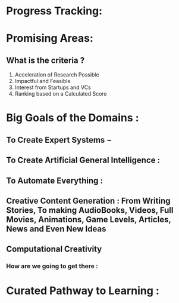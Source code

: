 # Progress Tracking:

# Promising Areas:

## What is the criteria ?

1. Acceleration of Research Possible
2. Impactful and Feasible
3. Interest from Startups and VCs
4. Ranking based on a Calculated Score

# Big Goals of the Domains :

## To Create Expert Systems −

## To Create Artificial General Intelligence :

## To Automate Everything :

## Creative Content Generation : From Writing Stories, To making AudioBooks, Videos, Full Movies, Animations, Game Levels, Articles, News and Even New Ideas

## Computational Creativity

### How are we going to get there :

# Curated Pathway to Learning :
